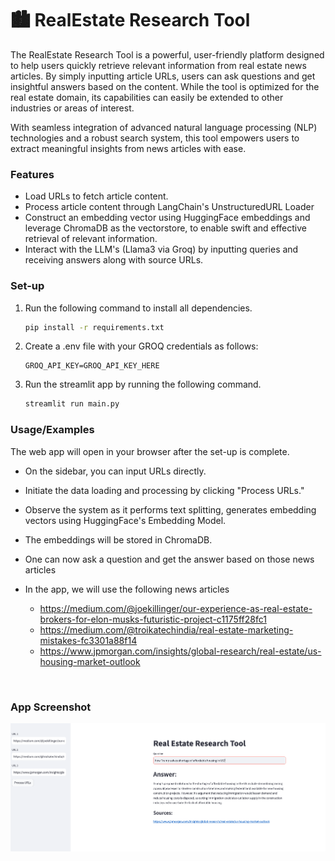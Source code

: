# 🏙️ **RealEstate Research Tool**

The RealEstate Research Tool is a powerful, user-friendly platform designed to help users quickly retrieve relevant information from real estate news articles. By simply inputting article URLs, users can ask questions and get insightful answers based on the content. While the tool is optimized for the real estate domain, its capabilities can easily be extended to other industries or areas of interest.

With seamless integration of advanced natural language processing (NLP) technologies and a robust search system, this tool empowers users to extract meaningful insights from news articles with ease.



### Features

- Load URLs to fetch article content.
- Process article content through LangChain's UnstructuredURL Loader
- Construct an embedding vector using HuggingFace embeddings and leverage ChromaDB as the vectorstore, to enable swift and effective retrieval of relevant information.
- Interact with the LLM's (Llama3 via Groq) by inputting queries and receiving answers along with source URLs.


### Set-up

1. Run the following command to install all dependencies. 

    ```bash
    pip install -r requirements.txt
    ```

2. Create a .env file with your GROQ credentials as follows:
    ```text
    GROQ_API_KEY=GROQ_API_KEY_HERE
    ```

3. Run the streamlit app by running the following command.

    ```bash
    streamlit run main.py
    ```


### Usage/Examples

The web app will open in your browser after the set-up is complete.

- On the sidebar, you can input URLs directly.

- Initiate the data loading and processing by clicking "Process URLs."

- Observe the system as it performs text splitting, generates embedding vectors using HuggingFace's Embedding Model.

- The embeddings will be stored in ChromaDB.

- One can now ask a question and get the answer based on those news articles

- In the app, we will use the following news articles
  - https://medium.com/@joekillinger/our-experience-as-real-estate-brokers-for-elon-musks-futuristic-project-c1175ff28fc1
  - https://medium.com/@troikatechindia/real-estate-marketing-mistakes-fc3301a88f14
  - https://www.jpmorgan.com/insights/global-research/real-estate/us-housing-market-outlook

</br>


### App Screenshot

<img src="real_estate_app_screenshot.png" width="900px"/>
